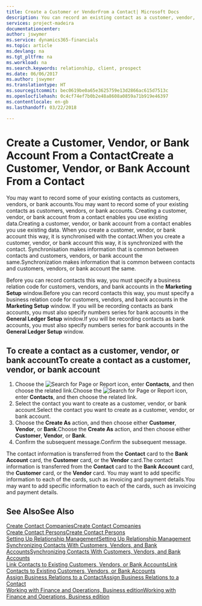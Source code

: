```yaml
---
title: Create a Customer or VendorFrom a Contact| Microsoft Docs
description: You can record an existing contact as a customer, vendor, or bank account using existing data and specifying a business relationship.
services: project-madeira
documentationcenter: 
author: jswymer
ms.service: dynamics365-financials
ms.topic: article
ms.devlang: na
ms.tgt_pltfrm: na
ms.workload: na
ms.search.keywords: relationship, client, prospect
ms.date: 06/06/2017
ms.author: jswymer
ms.translationtype: HT
ms.sourcegitcommit: bec0619be0a65e3625759e13d2866ac615d7513c
ms.openlocfilehash: 0c4cf74ef7b0b2e48a8608a0859a71b919e46397
ms.contentlocale: en-gb
ms.lasthandoff: 03/22/2018

---
```

# <a name="create-a-customer-vendor-or-bank-account-from-a-contact"></a><span data-ttu-id="7fd0b-103">Create a Customer, Vendor, or Bank Account From a Contact</span><span class="sxs-lookup"><span data-stu-id="7fd0b-103">Create a Customer, Vendor, or Bank Account From a Contact</span></span>
<span data-ttu-id="7fd0b-104">You may want to record some of your existing contacts as customers, vendors, or bank accounts.</span><span class="sxs-lookup"><span data-stu-id="7fd0b-104">You may want to record some of your existing contacts as customers, vendors, or bank accounts.</span></span> <span data-ttu-id="7fd0b-105">Creating a customer, vendor, or bank account from a contact enables you use existing data.</span><span class="sxs-lookup"><span data-stu-id="7fd0b-105">Creating a customer, vendor, or bank account from a contact enables you use existing data.</span></span> <span data-ttu-id="7fd0b-106">When you create a customer, vendor, or bank account this way, it is synchronised with the contact.</span><span class="sxs-lookup"><span data-stu-id="7fd0b-106">When you create a customer, vendor, or bank account this way, it is synchronized with the contact.</span></span> <span data-ttu-id="7fd0b-107">Synchronisation makes information that is common between contacts and customers, vendors, or bank account the same.</span><span class="sxs-lookup"><span data-stu-id="7fd0b-107">Synchronization makes information that is common between contacts and customers, vendors, or bank account the same.</span></span>

<span data-ttu-id="7fd0b-108">Before you can record contacts this way, you must specify a business relation code for customers, vendors, and bank accounts in the **Marketing Setup** window.</span><span class="sxs-lookup"><span data-stu-id="7fd0b-108">Before you can record contacts this way, you must specify a business relation code for customers, vendors, and bank accounts in the **Marketing Setup** window.</span></span> <span data-ttu-id="7fd0b-109">If you will be recording contacts as bank accounts, you must also specify numbers series for bank accounts in the **General Ledger Setup** window.</span><span class="sxs-lookup"><span data-stu-id="7fd0b-109">If you will be recording contacts as bank accounts, you must also specify numbers series for bank accounts in the **General Ledger Setup** window.</span></span>

## <a name="to-create-a-contact-as-a-customer-vendor-or-bank-account"></a><span data-ttu-id="7fd0b-110">To create a contact as a customer, vendor, or bank account</span><span class="sxs-lookup"><span data-stu-id="7fd0b-110">To create a contact as a customer, vendor, or bank account</span></span>
1. <span data-ttu-id="7fd0b-111">Choose the ![Search for Page or Report](media/ui-search/search_small.png "Search for Page or Report icon") icon, enter **Contacts**, and then choose the related link.</span><span class="sxs-lookup"><span data-stu-id="7fd0b-111">Choose the ![Search for Page or Report](media/ui-search/search_small.png "Search for Page or Report icon") icon, enter **Contacts**, and then choose the related link.</span></span>
2. <span data-ttu-id="7fd0b-112">Select the contact you want to create as a customer, vendor, or bank account.</span><span class="sxs-lookup"><span data-stu-id="7fd0b-112">Select the contact you want to create as a customer, vendor, or bank account.</span></span>
3. <span data-ttu-id="7fd0b-113">Choose the **Create As** action, and then choose either **Customer**, **Vendor**, or **Bank**.</span><span class="sxs-lookup"><span data-stu-id="7fd0b-113">Choose the **Create As** action, and then choose either **Customer**, **Vendor**, or **Bank**.</span></span>
4. <span data-ttu-id="7fd0b-114">Confirm the subsequent message.</span><span class="sxs-lookup"><span data-stu-id="7fd0b-114">Confirm the subsequent message.</span></span>

<span data-ttu-id="7fd0b-115">The contact information is transferred from the **Contact** card to the **Bank Account** card, the **Customer** card, or the **Vendor** card.</span><span class="sxs-lookup"><span data-stu-id="7fd0b-115">The contact information is transferred from the **Contact** card to the **Bank Account** card, the **Customer** card, or the **Vendor** card.</span></span> <span data-ttu-id="7fd0b-116">You may want to add specific information to each of the cards, such as invoicing and payment details.</span><span class="sxs-lookup"><span data-stu-id="7fd0b-116">You may want to add specific information to each of the cards, such as invoicing and payment details.</span></span>

## <a name="see-also"></a><span data-ttu-id="7fd0b-117">See Also</span><span class="sxs-lookup"><span data-stu-id="7fd0b-117">See Also</span></span>
[<span data-ttu-id="7fd0b-118">Create Contact Companies</span><span class="sxs-lookup"><span data-stu-id="7fd0b-118">Create Contact Companies</span></span>](marketing-create-contact-companies.md)  
[<span data-ttu-id="7fd0b-119">Create Contact Persons</span><span class="sxs-lookup"><span data-stu-id="7fd0b-119">Create Contact Persons</span></span>](marketing-create-contact-persons.md)  
[<span data-ttu-id="7fd0b-120">Setting Up Relationship Management</span><span class="sxs-lookup"><span data-stu-id="7fd0b-120">Setting Up Relationship Management</span></span>](marketing-setup-marketing.md)  
[<span data-ttu-id="7fd0b-121">Synchronizing Contacts With Customers, Vendors, and Bank Accounts</span><span class="sxs-lookup"><span data-stu-id="7fd0b-121">Synchronizing Contacts With Customers, Vendors, and Bank Accounts</span></span>](marketing-synchronize-contacts-customers-vendors-bank-accounts.md)  
[<span data-ttu-id="7fd0b-122">Link Contacts to Existing Customers, Vendors, or Bank Accounts</span><span class="sxs-lookup"><span data-stu-id="7fd0b-122">Link Contacts to Existing Customers, Vendors, or Bank Accounts</span></span>](marketing-how-link-contact.md)  
[<span data-ttu-id="7fd0b-123">Assign Business Relations to a Contact</span><span class="sxs-lookup"><span data-stu-id="7fd0b-123">Assign Business Relations to a Contact</span></span>](marketing-business-relations.md#AssignBusRelContact)  
[<span data-ttu-id="7fd0b-124">Working with Finance and Operations, Business edition</span><span class="sxs-lookup"><span data-stu-id="7fd0b-124">Working with Finance and Operations, Business edition</span></span>](ui-work-product.md)


